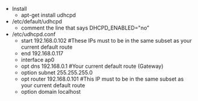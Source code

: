 * Install
  * apt-get install udhcpd
* /etc/default/udhcpd
  * comment the line that says DHCPD_ENABLED="no"
* /etc/udhcpd.conf
  * start 192.168.0.102         #These IPs must to be in the same subset as your current default route
  * end 192.168.0.117
  * interface ap0
  * opt dns 192.168.0.1         #Your current default route (Gateway)
  * option subnet 255.255.255.0
  * opt router 192.168.0.101    #This IP must to be in the same subset as your current default route
  * option  domain  localhost